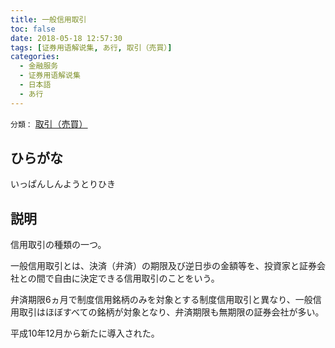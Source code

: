 ```yaml
---
title: 一般信用取引
toc: false
date: 2018-05-18 12:57:30
tags: [证券用语解说集, あ行, 取引（売買）]
categories:
  - 金融服务
  - 证券用语解说集
  - 日本語
  - あ行
---
```


`分類：` [取引（売買）](/tags/取引（売買）/)

## ひらがな

いっぱんしんようとりひき

## 説明

信用取引の種類の一つ。

一般信用取引とは、決済（弁済）の期限及び逆日歩の金額等を、投資家と証券会社との間で自由に決定できる信用取引のことをいう。

弁済期限6ヵ月で制度信用銘柄のみを対象とする制度信用取引と異なり、一般信用取引はほぼすべての銘柄が対象となり、弁済期限も無期限の証券会社が多い。

平成10年12月から新たに導入された。
